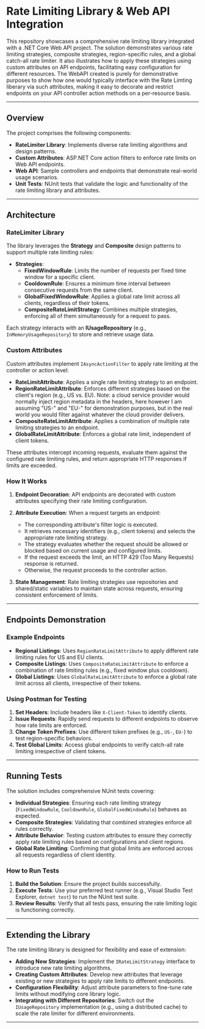 ﻿# Rate Limiting Library & Web API Integration

This repository showcases a comprehensive rate limiting library integrated with a .NET Core Web API project. The solution demonstrates various rate limiting strategies, composite strategies, region-specific rules, and a global catch-all rate limiter. It also illustrates how to apply these strategies using custom attributes on API endpoints, facilitating easy configuration for different resources. The WebAPI created is purely for demonstrative purposes to show how one would typically interface with the Rate Limting liberary via such attributes, making it easy to decorate and restrict endpoints on your API controller action methods on a per-resource basis.

---

## Overview

The project comprises the following components:

- **RateLimiter Library**: Implements diverse rate limiting algorithms and design patterns.
- **Custom Attributes**: ASP.NET Core action filters to enforce rate limits on Web API endpoints.
- **Web API**: Sample controllers and endpoints that demonstrate real-world usage scenarios.
- **Unit Tests**: NUnit tests that validate the logic and functionality of the rate limiting library and attributes.

---

## Architecture

### RateLimiter Library

The library leverages the **Strategy** and **Composite** design patterns to support multiple rate limiting rules:

- **Strategies**:
  - **FixedWindowRule**: Limits the number of requests per fixed time window for a specific client.
  - **CooldownRule**: Ensures a minimum time interval between consecutive requests from the same client.
  - **GlobalFixedWindowRule**: Applies a global rate limit across all clients, regardless of their tokens.
  - **CompositeRateLimitStrategy**: Combines multiple strategies, enforcing all of them simultaneously for a request to pass.

Each strategy interacts with an **IUsageRepository** (e.g., `InMemoryUsageRepository`) to store and retrieve usage data.

### Custom Attributes

Custom attributes implement `IAsyncActionFilter` to apply rate limiting at the controller or action level:

- **RateLimitAttribute**: Applies a single rate limiting strategy to an endpoint.
- **RegionRateLimitAttribute**: Enforces different strategies based on the client's region (e.g., US vs. EU). Note: a cloud service provider would normally inject region metadata in the headers, here however I am assuming "US-" and "EU-" for demonstration purposes, but in the real world you would filter against whatever the cloud provider delivers.
- **CompositeRateLimitAttribute**: Applies a combination of multiple rate limiting strategies to an endpoint.
- **GlobalRateLimitAttribute**: Enforces a global rate limit, independent of client tokens.

These attributes intercept incoming requests, evaluate them against the configured rate limiting rules, and return appropriate HTTP responses if limits are exceeded.

### How It Works

1. **Endpoint Decoration**: API endpoints are decorated with custom attributes specifying their rate limiting configuration.
2. **Attribute Execution**: When a request targets an endpoint:
   - The corresponding attribute's filter logic is executed.
   - It retrieves necessary identifiers (e.g., client tokens) and selects the appropriate rate limiting strategy.
   - The strategy evaluates whether the request should be allowed or blocked based on current usage and configured limits.
   - If the request exceeds the limit, an HTTP 429 (Too Many Requests) response is returned.
   - Otherwise, the request proceeds to the controller action.

3. **State Management**: Rate limiting strategies use repositories and shared/static variables to maintain state across requests, ensuring consistent enforcement of limits.

---

## Endpoints Demonstration

### Example Endpoints

- **Regional Listings**: Uses `RegionRateLimitAttribute` to apply different rate limiting rules for US and EU clients.
- **Composite Listings**: Uses `CompositeRateLimitAttribute` to enforce a combination of rate limiting rules (e.g., fixed window plus cooldown).
- **Global Listings**: Uses `GlobalRateLimitAttribute` to enforce a global rate limit across all clients, irrespective of their tokens.

### Using Postman for Testing

1. **Set Headers**: Include headers like `X-Client-Token` to identify clients.
2. **Issue Requests**: Rapidly send requests to different endpoints to observe how rate limits are enforced.
3. **Change Token Prefixes**: Use different token prefixes (e.g., `US-`, `EU-`) to test region-specific behaviors.
4. **Test Global Limits**: Access global endpoints to verify catch-all rate limiting irrespective of client tokens.

---

## Running Tests

The solution includes comprehensive NUnit tests covering:

- **Individual Strategies**: Ensuring each rate limiting strategy (`FixedWindowRule`, `CooldownRule`, `GlobalFixedWindowRule`) behaves as expected.
- **Composite Strategies**: Validating that combined strategies enforce all rules correctly.
- **Attribute Behavior**: Testing custom attributes to ensure they correctly apply rate limiting rules based on configurations and client regions.
- **Global Rate Limiting**: Confirming that global limits are enforced across all requests regardless of client identity.

### How to Run Tests

1. **Build the Solution**: Ensure the project builds successfully.
2. **Execute Tests**: Use your preferred test runner (e.g., Visual Studio Test Explorer, `dotnet test`) to run the NUnit test suite.
3. **Review Results**: Verify that all tests pass, ensuring the rate limiting logic is functioning correctly.

---

## Extending the Library

The rate limiting library is designed for flexibility and ease of extension:

- **Adding New Strategies**: Implement the `IRateLimitStrategy` interface to introduce new rate limiting algorithms.
- **Creating Custom Attributes**: Develop new attributes that leverage existing or new strategies to apply rate limits to different endpoints.
- **Configuration Flexibility**: Adjust attribute parameters to fine-tune rate limits without modifying core library logic.
- **Integrating with Different Repositories**: Switch out the `IUsageRepository` implementation (e.g., using a distributed cache) to scale the rate limiter for different environments.

---
